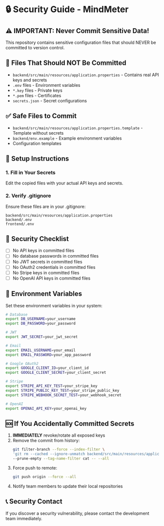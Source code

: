 # 🔒 Security Guide - MindMeter

## ⚠️ IMPORTANT: Never Commit Sensitive Data!

This repository contains sensitive configuration files that should NEVER be committed to version control.

## 🚫 Files That Should NOT Be Committed

- `backend/src/main/resources/application.properties` - Contains real API keys and secrets
- `.env` files - Environment variables
- `*.key` files - Private keys
- `*.pem` files - Certificates
- `secrets.json` - Secret configurations

## ✅ Safe Files to Commit

- `backend/src/main/resources/application.properties.template` - Template without secrets
- `backend/env.example` - Example environment variables
- Configuration templates

## 🔧 Setup Instructions

### 1. Fill in Your Secrets

Edit the copied files with your actual API keys and secrets.

### 2. Verify .gitignore

Ensure these files are in your .gitignore:

```
backend/src/main/resources/application.properties
backend/.env
frontend/.env
```

## 🚨 Security Checklist

- [ ] No API keys in committed files
- [ ] No database passwords in committed files
- [ ] No JWT secrets in committed files
- [ ] No OAuth2 credentials in committed files
- [ ] No Stripe keys in committed files
- [ ] No OpenAI API keys in committed files

## 🔐 Environment Variables

Set these environment variables in your system:

```bash
# Database
export DB_USERNAME=your_username
export DB_PASSWORD=your_password

# JWT
export JWT_SECRET=your_jwt_secret

# Email
export EMAIL_USERNAME=your_email
export EMAIL_PASSWORD=your_app_password

# Google OAuth2
export GOOGLE_CLIENT_ID=your_client_id
export GOOGLE_CLIENT_SECRET=your_client_secret

# Stripe
export STRIPE_API_KEY_TEST=your_stripe_key
export STRIPE_PUBLIC_KEY_TEST=your_stripe_public_key
export STRIPE_WEBHOOK_SECRET_TEST=your_webhook_secret

# OpenAI
export OPENAI_API_KEY=your_openai_key
```

## 🆘 If You Accidentally Committed Secrets

1. **IMMEDIATELY** revoke/rotate all exposed keys
2. Remove the commit from history:
   ```bash
   git filter-branch --force --index-filter \
   'git rm --cached --ignore-unmatch backend/src/main/resources/application.properties' \
   --prune-empty --tag-name-filter cat -- --all
   ```
3. Force push to remote:
   ```bash
   git push origin --force --all
   ```
4. Notify team members to update their local repositories

## 📞 Security Contact

If you discover a security vulnerability, please contact the development team immediately.
